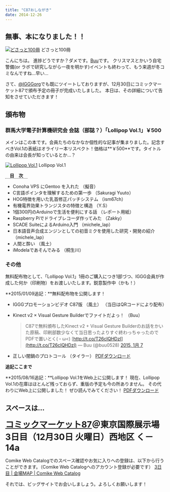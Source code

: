 ```yaml
---
title: "C87おしながき"
date: 2014-12-26
---
```


## 無事、本になりました！！

[![どさっと100冊](//www.iggg.org/wp-content/uploads/2014/12/2014-12-26-17.50.45-225x300.jpg)](//www.iggg.org/wp-content/uploads/2014/12/2014-12-26-17.50.45.jpg) どさっと100冊

こんにちは。
進捗どうですか？ダメです。[Buu](http://twitter.com/buu0528)です。
クリスマスとかいう自宅警備(or ラボで研究しながら一夜を明かす)イベントも終わって、もう来週が冬コミなんですね…早い…

さて、[@IGGGorg](http://twitter.com/IGGGorg)でも既にツイートしておりますが、12月30日にコミックマーケット87で頒布予定の冊子が完成いたしました。
本日は、その詳細について告知をさせていただきます！

## 頒布物

### 群馬大学電子計算機研究会 会誌（部誌？）「Lollipop Vol.1」￥500

メインはこの本です。会員たちのなかなか個性的な記事が集まりました。記念すべきVol.1の表紙はオライリー本リスペクト！価格は**￥500**です。タイトルの由来は会長が知っているとか…？

[![Lollipop Vol.1](//www.iggg.org/wp-content/uploads/2014/12/lollipop_cover_pr-211x300.png)](//www.iggg.org/wp-content/uploads/2014/12/lollipop_cover_pr.png) Lollipop Vol.1

<span style="border-bottom: dotted 1px; font-weight: bold; margin: 0px 0px 5px 0px;">　目　次　</span>

* Conoha VPS にGentoo を入れた （擬音）
* C言語ポインタを理解するための第一歩 （Sakuragi Yuuto）
* HOG特徴を用いた乳首修正パッチシステム （ism67ch）
* 有機電界効果トランジスタの特徴と構造 （Y.S）
* 1個300円のArduinoで生活を便利にする話 （レポート用紙）
* Raspberry Piでドライブレコーダ作ってみた （Zakky）
* SCADE SuiteによるArduino入門 （michele_lap）
* 日本語音声合成エンジンとしての初音ミクを使用した研究・開発の紹介 （michele_lap）
* 人間と酔い （風土）
* iModelaであそんでみる （桐生川）

### その他

無料配布物として、「Lollipop Vol.1」1冊のご購入につき1部づつ、IGGG会員が作成した何か（印刷物）をお渡しいたします。鋭意製作中（かも！）

**2015/01/09追記：**無料配布物を公開します！

* IGGGプロモーションビデオ C87版 （風土） （当日はQRコードにより配布）
* Kinect v2 × Visual Gesture Builderでファイトだよっ！ （Buu）

    > C87で無料頒布したKinect v2 + Visual Gesture Builderのお話をかいた原稿、印刷部数少なくて当日思ったよりすぐ終わっちゃったのでPDFで置いとく(・ω<) [http://t.co/T26cIQHDzI](http://t.co/T26cIQHDzI) — Buu (@buu0528) [2015, 1月 7](https://twitter.com/buu0528/status/552952754734235648)

    <script src="//platform.twitter.com/widgets.js" async="" charset="utf-8"></script>
* 正しい闇鍋のプロトコール （タイラー） [PDFダウンロード](http://ftp.iggg.org/taira/yaminabe.pdf "【PDF】正しい闇鍋のプロトコール")

**追記ここまで**

**2015/08/16追記：**Lollipop Vol.1をWeb上に公開します！
現在、Lollipop Vol.1の在庫はほとんど残っておらず、重版の予定も今の所ありません。
その代わりにWeb上に公開しました！
ぜひ読んでみてください！
[PDFダウンロード](http://ftp.iggg.org/public/comiket/lollipop_vol1.pdf)

## スペースは…

<span style="font-size: 20pt; font-weight: bold;">[コミックマーケット87](http://www.comiket.co.jp/info-a/C87/C87info.html "コミックマーケット87")＠東京国際展示場 3日目（12月30日 火曜日）西地区 く－14a</span>

Comike Web Catalogでのスペース確認やお気に入りへの登録は、以下から行うことができます。（Comike Web Catalogへのアカウント登録が必要です）
[3日目 | 会場MAP | Comike Web Catalog](https://webcatalog-free.circle.ms/Map/Hall?day=Day3&hall=w12#く14a "3日目 | 会場MAP | Comike Web Catalog")

それでは、ビッグサイトでお会いしましょう。よろしくお願いします！
